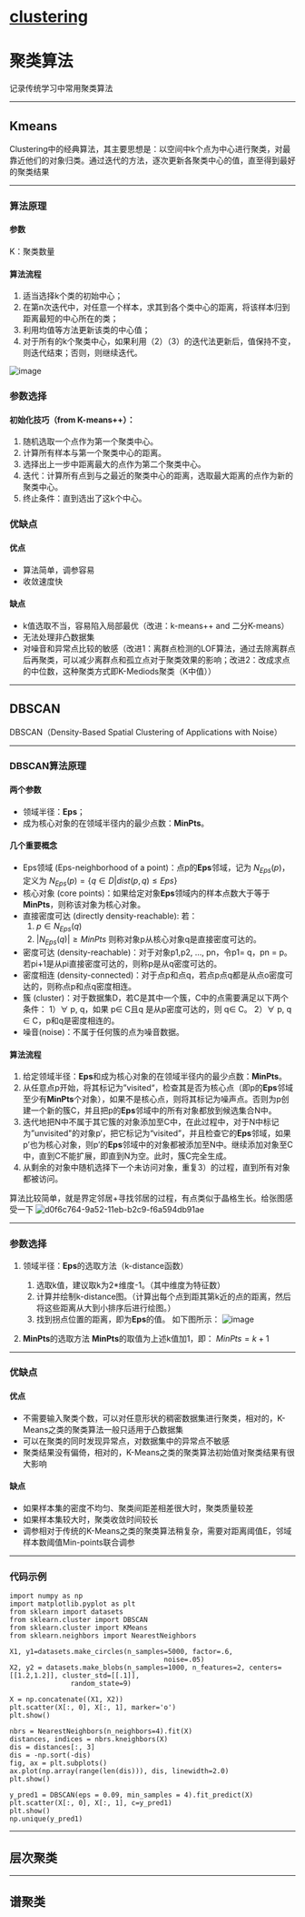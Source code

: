 # [clustering](https://github.com/iLovEing/notebook/issues/9)

# 聚类算法

记录传统学习中常用聚类算法

---

## Kmeans
Clustering中的经典算法，其主要思想是：以空间中k个点为中心进行聚类，对最靠近他们的对象归类。通过迭代的方法，逐次更新各聚类中心的值，直至得到最好的聚类结果

___
### 算法原理
#### 参数
K：聚类数量

#### 算法流程
1. 适当选择k个类的初始中心；
2. 在第n次迭代中，对任意一个样本，求其到各个类中心的距离，将该样本归到距离最短的中心所在的类；
3. 利用均值等方法更新该类的中心值；
4. 对于所有的k个聚类中心，如果利用（2）（3）的迭代法更新后，值保持不变，则迭代结束；否则，则继续迭代。

![image](https://user-images.githubusercontent.com/109459299/224285682-8ac85886-9259-4231-8b04-801f844b5ab2.png)


### 参数选择
#### 初始化技巧（from K-means++）：
1. 随机选取一个点作为第一个聚类中心。
2. 计算所有样本与第一个聚类中心的距离。
3. 选择出上一步中距离最大的点作为第二个聚类中心。
4. 迭代：计算所有点到与之最近的聚类中心的距离，选取最大距离的点作为新的聚类中心。
5. 终止条件：直到选出了这k个中心。

### 优缺点
#### 优点
- 算法简单，调参容易
- 收敛速度快
#### 缺点
- k值选取不当，容易陷入局部最优（改进：k-means++ and 二分K-means）
- 无法处理非凸数据集
- 对噪音和异常点比较的敏感（改进1：离群点检测的LOF算法，通过去除离群点后再聚类，可以减少离群点和孤立点对于聚类效果的影响；改进2：改成求点的中位数，这种聚类方式即K-Mediods聚类（K中值））


---

## DBSCAN
DBSCAN（Density-Based Spatial Clustering of Applications with Noise） 

___
### DBSCAN算法原理
#### 两个参数
- 领域半径：**Eps**；
- 成为核心对象的在领域半径内的最少点数：**MinPts**。

#### 几个重要概念
- Eps领域 (Eps-neighborhood of a point)：点p的**Eps**邻域，记为 $N_{Eps}(p)$，定义为 $N_{Eps}(p) = \lbrace q\in D | dist(p,q)≤Eps \rbrace$
- 核心对象 (core points)：如果给定对象**Eps**领域内的样本点数大于等于**MinPts**，则称该对象为核心对象。
- 直接密度可达 (directly density-reachable):
若：
    1. $p\in N_{Eps}(q)$
    2. $|N_{Eps}(q)| ≥ MinPts$ 
则称对象p从核心对象q是直接密度可达的。
- 密度可达 (density-reachable)：对于对象p1,p2, …, pn，令p1= q，pn = p。若pi+1是从pi直接密度可达的，则称p是从q密度可达的。
- 密度相连 (density-connected)：对于点p和点q，若点p点q都是从点o密度可达的，则称点p和点q密度相连。
- 簇 (cluster)：对于数据集D，若C是其中一个簇，C中的点需要满足以下两个条件：
1）∀ p, q，如果 p∈ C且q 是从p密度可达的，则 q∈ C。
2）∀ p, q ∈ C，p和q是密度相连的。
- 噪音(noise)：不属于任何簇的点为噪音数据。

#### 算法流程
1. 给定领域半径：**Eps**和成为核心对象的在领域半径内的最少点数：**MinPts**。
2. 从任意点p开始，将其标记为”visited“，检查其是否为核心点（即p的**Eps**邻域至少有**MinPts**个对象），如果不是核心点，则将其标记为噪声点。否则为p创建一个新的簇C，并且把p的**Eps**邻域中的所有对象都放到候选集合N中。
3. 迭代地把N中不属于其它簇的对象添加至C中，在此过程中，对于N中标记为”unvisited"的对象p‘，把它标记为“visited”，并且检查它的**Eps**邻域，如果p’也为核心对象，则p’的**Eps**邻域中的对象都被添加至N中。继续添加对象至C中，直到C不能扩展，即直到N为空。此时，簇C完全生成。
4. 从剩余的对象中随机选择下一个未访问对象，重复3）的过程，直到所有对象都被访问。


算法比较简单，就是界定邻居+寻找邻居的过程，有点类似于晶格生长。给张图感受一下
![d0f6c764-9a52-11eb-b2c9-f6a594db91ae](https://user-images.githubusercontent.com/109459299/224279742-8e672099-558c-4663-8c1f-81e58b7cf4ee.gif)
 
___
### 参数选择
1. 领域半径：**Eps**的选取方法（k-distance函数）
    1. 选取k值，建议取k为2*维度-1。（其中维度为特征数）
    2. 计算并绘制k-distance图。（计算出每个点到距其第k近的点的距离，然后将这些距离从大到小排序后进行绘图。）
    3. 找到拐点位置的距离，即为**Eps**的值。
如下图所示：
![image](https://user-images.githubusercontent.com/109459299/224216528-23ddb6ad-5134-477e-a2c4-0a9fc7c33ef4.png)

2. **MinPts**的选取方法
**MinPts**的取值为上述k值加1，即： $MinPts = k + 1$

___
### 优缺点
#### 优点
- 不需要输入聚类个数，可以对任意形状的稠密数据集进行聚类，相对的，K-Means之类的聚类算法一般只适用于凸数据集
- 可以在聚类的同时发现异常点，对数据集中的异常点不敏感
- 聚类结果没有偏倚，相对的，K-Means之类的聚类算法初始值对聚类结果有很大影响

#### 缺点
- 如果样本集的密度不均匀、聚类间距差相差很大时，聚类质量较差
- 如果样本集较大时，聚类收敛时间较长
- 调参相对于传统的K-Means之类的聚类算法稍复杂，需要对距离阈值E，邻域样本数阈值Min-points联合调参

___
### 代码示例

	import numpy as np
	import matplotlib.pyplot as plt
	from sklearn import datasets
	from sklearn.cluster import DBSCAN
	from sklearn.cluster import KMeans
	from sklearn.neighbors import NearestNeighbors

	X1, y1=datasets.make_circles(n_samples=5000, factor=.6,
										  noise=.05)
	X2, y2 = datasets.make_blobs(n_samples=1000, n_features=2, centers=[[1.2,1.2]], cluster_std=[[.1]],
				   random_state=9)

	X = np.concatenate((X1, X2))
	plt.scatter(X[:, 0], X[:, 1], marker='o')
	plt.show()

	nbrs = NearestNeighbors(n_neighbors=4).fit(X)
	distances, indices = nbrs.kneighbors(X)
	dis = distances[:, 3]
	dis = -np.sort(-dis)
	fig, ax = plt.subplots()
	ax.plot(np.array(range(len(dis))), dis, linewidth=2.0)
	plt.show()

	y_pred1 = DBSCAN(eps = 0.09, min_samples = 4).fit_predict(X)
	plt.scatter(X[:, 0], X[:, 1], c=y_pred1)
	plt.show()
	np.unique(y_pred1)


---

## 层次聚类

---

## 谱聚类